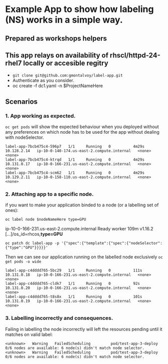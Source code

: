 # Example App to show how labeling (NS) works in a simple way.
## Prepared as workshops helpers

## This app relays on availability of rhscl/httpd-24-rhel7 locally or accesible regitry

* ```git clone git@github.com:gmontalvoy/label-app.git```
* Authenticate as you consider.
* oc create -f dc1.yaml -n $ProjectNameHere

## Scenarios
### 1. App working as expected.

```oc get pods``` will show the expected behaviour when you deployed without any preferences on which node has to be used for the app without dealing with nodeSelector.

```
label-app-7bcb475c4-596p7   1/1     Running   0          4m29s   10.128.2.14   ip-10-0-140-174.us-east-2.compute.internal   <none>           <none>
label-app-7bcb475c4-ktrqd   1/1     Running   0          4m29s   10.131.0.17   ip-10-0-166-231.us-east-2.compute.internal   <none>           <none>
label-app-7bcb475c4-scm62   1/1     Running   0          4m29s   10.129.2.11   ip-10-0-158-110.us-east-2.compute.internal   <none>           <none>
```

### 2. Attaching app to a specific node.

if you want to make your application binded to a node (or a labelling set of ones):

```oc label node $nodeNameHere type=GPU```

ip-10-0-166-231.us-east-2.compute.internal   Ready    worker   109m   v1.16.2   [...]/os_id=rhcos,**type=GPU**

```oc patch dc label-app -p '{"spec":{"template":{"spec":{"nodeSelector":{"type":"GPU"}}}}}'```

Then we can see our application running on the labelled node exclusively
```oc get pods -o wide```

```
label-app-c4dddd765-5bc29   1/1     Running   0          111s   10.131.0.18   ip-10-0-166-231.us-east-2.compute.internal   <none>           <none>
label-app-c4dddd765-cldk7   1/1     Running   0          92s    10.131.0.20   ip-10-0-166-231.us-east-2.compute.internal   <none>           <none>
label-app-c4dddd765-t8s8x   1/1     Running   0          101s   10.131.0.19   ip-10-0-166-231.us-east-2.compute.internal   <none>           <none>
```
### 3. Labelling incorrectly and consequences.

Failing in labelling the node incorrectly will left the resources pending until it matches on valid label:

```
<unknown>   Warning   FailedScheduling         pod/test-app-3-deploy              0/6 nodes are available: 6 node(s) didn't match node selector.
<unknown>   Warning   FailedScheduling         pod/test-app-3-deploy              0/6 nodes are available: 6 node(s) didn't match node selector.
```
